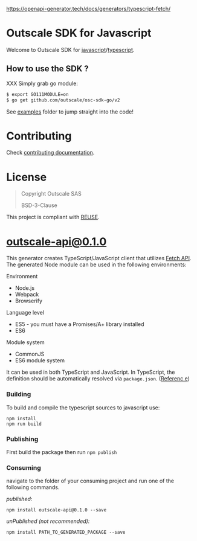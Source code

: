 https://openapi-generator.tech/docs/generators/typescript-fetch/


# Outscale SDK for Javascript

Welcome to Outscale SDK for [javascript](XXX)/[typescript](XXX).

## How to use the SDK ?

XXX
Simply grab go module:
```bash
$ export GO111MODULE=on
$ go get github.com/outscale/osc-sdk-go/v2
```

See [examples](examples/) folder to jump straight into the code!

# Contributing

Check [contributing documentation](CONTRIBUTING.md).

# License

> Copyright Outscale SAS
>
> BSD-3-Clause

This project is compliant with [REUSE](https://reuse.software/).






# outscale-api@0.1.0

This generator creates TypeScript/JavaScript client that utilizes [Fetch API](https://fetch.spec.whatwg.org/). The generated Node module can be
 used in the following environments:

Environment
* Node.js
* Webpack
* Browserify

Language level
* ES5 - you must have a Promises/A+ library installed
* ES6

Module system
* CommonJS
* ES6 module system

It can be used in both TypeScript and JavaScript. In TypeScript, the definition should be automatically resolved via `package.json`. ([Referenc
e](http://www.typescriptlang.org/docs/handbook/typings-for-npm-packages.html))

### Building

To build and compile the typescript sources to javascript use:
```
npm install
npm run build
```

### Publishing

First build the package then run ```npm publish```

### Consuming

navigate to the folder of your consuming project and run one of the following commands.

_published:_

```
npm install outscale-api@0.1.0 --save
```

_unPublished (not recommended):_

```
npm install PATH_TO_GENERATED_PACKAGE --save

